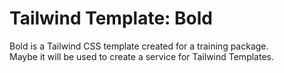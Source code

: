 # Tailwind Template: Bold
Bold is a Tailwind CSS template created for a training package.  
Maybe it will be used to create a service for Tailwind Templates.
